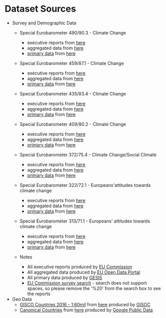 # Dataset Sources

- Survey and Demographic Data
    - Special Eurobarometer 490/90.3 - Climate Change
        - executive reports from [here](https://ec.europa.eu/commfrontoffice/publicopinion/index.cfm/Survey/getSurveyDetail/surveyKy/2212)
        - aggregated data from [here](https://data.europa.eu/euodp/en/data/dataset/S2212_91_3_490_ENG)
        - [primary data](https://dbk.gesis.org/dbksearch/SDesc2.asp?db=E&no=7572) from [here](https://dbk.gesis.org/dbksearch/gdesc2.asp?db=e&no=0008)

    - Special Eurobarometer 459/87.1 - Climate Change
        - executive reports from [here](https://ec.europa.eu/commfrontoffice/publicopinion/index.cfm/Survey/getSurveyDetail/surveyKy/2140)
        - aggregated data from [here](https://data.europa.eu/euodp/en/data/dataset/S2140_87_1_459_ENG)
        - [primary data](https://dbk.gesis.org/dbksearch/SDesc2.asp?db=E&no=6861) from [here](https://dbk.gesis.org/dbksearch/gdesc2.asp?db=e&no=0008)

    - Special Eurobarometer 435/83.4 - Climate Change
        - executive reports from [here](https://ec.europa.eu/commfrontoffice/publicopinion/index.cfm/Survey/getSurveyDetail/surveyKy/2060)
        - aggregated data from [here](https://data.europa.eu/euodp/en/data/dataset/S2060_83_4_435_ENG)
        - [primary data](https://dbk.gesis.org/dbksearch/SDesc2.asp?db=E&no=6595) from [here](https://dbk.gesis.org/dbksearch/gdesc2.asp?db=e&no=0008)

    - Special Eurobarometer 409/80.2 - Climate Change
        - executive reports from [here](https://ec.europa.eu/commfrontoffice/publicopinion/index.cfm/Survey/getSurveyDetail/surveyKy/1084)
        - aggregated data from [here](https://data.europa.eu/euodp/en/data/dataset/S1084_80_2_409)
        - [primary data](https://dbk.gesis.org/dbksearch/SDesc2.asp?db=E&no=5877) from [here](https://dbk.gesis.org/dbksearch/gdesc2.asp?db=e&no=0008)

    - Special Eurobarometer 372/75.4 - Climate Change/Social Climate
        - executive reports from [here](https://ec.europa.eu/commfrontoffice/publicopinion/index.cfm/Survey/getSurveyDetail/surveyKy/1007)
        - aggregated data from [here](https://data.europa.eu/euodp/en/data/dataset/S1007_75_4_EBS372)
        - [primary data](https://dbk.gesis.org/dbksearch/SDesc2.asp?db=E&no=5564) from [here](https://dbk.gesis.org/dbksearch/gdesc2.asp?db=e&no=0008)

    - Special Eurobarometer 322/72.1 - Europeans'attitudes towards climate change
        - executive reports from [here](https://ec.europa.eu/commfrontoffice/publicopinion/index.cfm/Survey/getSurveyDetail/surveyKy/703)
        - aggregated data from [here](https://data.europa.eu/euodp/en/data/dataset/S703_72_1_EBS322)
        - [primary data](https://dbk.gesis.org/dbksearch/SDesc2.asp?db=E&no=4975) from [here](https://dbk.gesis.org/dbksearch/gdesc2.asp?db=e&no=0008)

    - Special Eurobarometer 313/71.1 - Europeans’ attitudes towards climate change
        - executive reports from [here](https://ec.europa.eu/commfrontoffice/publicopinion/index.cfm/Survey/getSurveyDetail/surveyKy/942)
        - aggregated data from [here](https://data.europa.eu/euodp/en/data/dataset/S942_71_1_EBS313)
        - [primary data](https://dbk.gesis.org/dbksearch/SDesc2.asp?db=E&no=4971) from [here](https://dbk.gesis.org/dbksearch/gdesc2.asp?db=e&no=0008)

    - Notes
        - All executive reports produced by [EU Commission](https://ec.europa.eu/info/index_en)
        - All aggregated data produced by [EU Open Data Portal](https://data.europa.eu/euodp/en/home)
        - All primary data produced by [GESIS](https://www.gesis.org/home)
        - [EU Commission survey search](https://ec.europa.eu/commfrontoffice/publicopinion/index.cfm/Survey/index#search=climate%20change) - search does not support spaces, so please remove the '%20' from the search box to see the reports
- Geo Data
    - [GISCO Countries 2016 - 1:60mil](https://ec.europa.eu/eurostat/cache/GISCO/distribution/v2/countries/download/ref-countries-2016-60m.geojson.zip) from [here](https://ec.europa.eu/eurostat/web/gisco/geodata/reference-data/administrative-units-statistical-units/countries) produced by [GISOC](https://ec.europa.eu/eurostat/web/gisco)
    - [Canonical Countries](https://raw.githubusercontent.com/google/dspl/master/samples/google/canonical/countries.csv) from [here](https://github.com/google/dspl/blob/master/samples/google/canonical/) produced by [Google Public Data](https://developers.google.com/public-data)